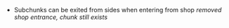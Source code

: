- Subchunks can be exited from sides when entering from shop *removed shop entrance, chunk still exists*
